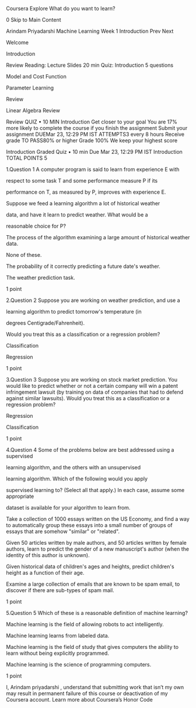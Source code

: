 Coursera
Explore
What do you want to learn?

0
Skip to Main Content

Arindam Priyadarshi
Machine Learning
Week 1
Introduction
Prev
Next

Welcome

Introduction

Review
Reading: Lecture Slides
20 min
Quiz: Introduction
5 questions

Model and Cost Function

Parameter Learning

Review

Linear Algebra Review

Review
QUIZ • 10 MIN
Introduction
Get closer to your goal
You are 17% more likely to complete the course if you finish the assignment
Submit your assignment
DUEMar 23, 12:29 PM IST
ATTEMPTS3 every 8 hours
Receive grade
TO PASS80% or higher
Grade
100%
We keep your highest score



Introduction
Graded Quiz • 10 min
Due Mar 23, 12:29 PM IST
Introduction
TOTAL POINTS 5

1.Question 1
A computer program is said to learn from experience E with

respect to some task T and some performance measure P if its

performance on T, as measured by P, improves with experience E.

Suppose we feed a learning algorithm a lot of historical weather

data, and have it learn to predict weather. What would be a

reasonable choice for P?


The process of the algorithm examining a large amount of historical weather data.


None of these.


The probability of it correctly predicting a future date's weather.


The weather prediction task.

1 point

2.Question 2
Suppose you are working on weather prediction, and use a

learning algorithm to predict tomorrow's temperature (in

degrees Centigrade/Fahrenheit).

Would you treat this as a classification or a regression problem?


Classification


Regression

1 point

3.Question 3
Suppose you are working on stock market prediction. You would like to predict whether or not a certain company will win a patent infringement lawsuit (by training on data of companies that had to defend against similar lawsuits). Would you treat this as a classification or a regression problem?


Regression


Classification

1 point

4.Question 4
Some of the problems below are best addressed using a supervised

learning algorithm, and the others with an unsupervised

learning algorithm. Which of the following would you apply

supervised learning to? (Select all that apply.) In each case, assume some appropriate

dataset is available for your algorithm to learn from.


Take a collection of 1000 essays written on the US Economy, and find a way to automatically group these essays into a small number of groups of essays that are somehow "similar" or "related".


Given 50 articles written by male authors, and 50 articles written by female authors, learn to predict the gender of a new manuscript's author (when the identity of this author is unknown).


Given historical data of children's ages and heights, predict children's height as a function of their age.


Examine a large collection of emails that are known to be spam email, to discover if there are sub-types of spam mail.

1 point

5.Question 5
Which of these is a reasonable definition of machine learning?


Machine learning is the field of allowing robots to act intelligently.


Machine learning learns from labeled data.


Machine learning is the field of study that gives computers the ability to learn without being explicitly programmed.


Machine learning is the science of programming computers.

1 point

I, Arindam priyadarshi , understand that submitting work that isn’t my own may result in permanent failure of this course or deactivation of my Coursera account. Learn more about Coursera’s Honor Code
